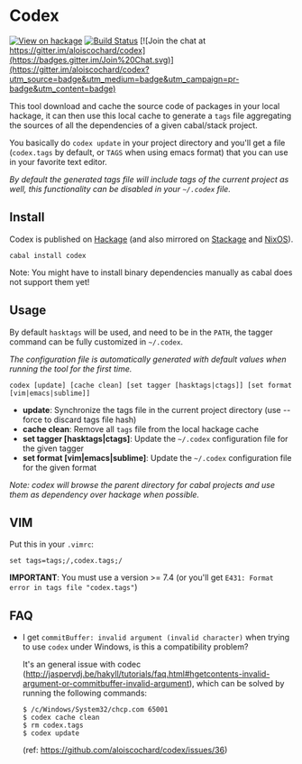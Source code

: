 # Codex

[![View on hackage](https://img.shields.io/hackage/v/codex.svg)](http://hackage.haskell.org/package/codex)
[![Build Status](https://travis-ci.org/aloiscochard/codex.svg)](https://travis-ci.org/aloiscochard/codex)
[![Join the chat at https://gitter.im/aloiscochard/codex](https://badges.gitter.im/Join%20Chat.svg)](https://gitter.im/aloiscochard/codex?utm_source=badge&utm_medium=badge&utm_campaign=pr-badge&utm_content=badge)

This tool download and cache the source code of packages in your local hackage,
it can then use this local cache to generate a `tags` file aggregating the sources of all the dependencies of a given cabal/stack project.

You basically do `codex update` in your project directory and you'll get a file (`codex.tags` by default, or `TAGS` when using
emacs format) that you can use in your favorite text editor.

*By default the generated tags file will include tags of the current project as well, this functionality can be disabled in your `~/.codex` file.*

## Install

Codex is published on [Hackage](http://hackage.haskell.org/package/codex) (and also mirrored on [Stackage](https://www.stackage.org/package/codex) and [NixOS](http://hydra.nixos.org/job/nixpkgs/trunk/haskellPackages.codex.x86_64-linux)).

    cabal install codex

Note: You might have to install binary dependencies manually as cabal does not support them yet!

## Usage

By default `hasktags` will be used, and need to be in the `PATH`, the tagger command can be fully customized in `~/.codex`.

*The configuration file is automatically generated with default values when running the tool for the first time.*

    codex [update] [cache clean] [set tagger [hasktags|ctags]] [set format [vim|emacs|sublime]]

* **update**: Synchronize the tags file in the current project directory (use --force to discard tags file hash)
* **cache clean**: Remove all `tags` file from the local hackage cache
* **set tagger [hasktags|ctags]**: Update the `~/.codex` configuration file for the given tagger
* **set format [vim|emacs|sublime]**: Update the `~/.codex` configuration file for the given format

*Note: codex will browse the parent directory for cabal projects and use them as dependency over hackage when possible.*

## VIM

Put this in your `.vimrc`:

    set tags=tags;/,codex.tags;/
    
**IMPORTANT**: You must use a version >= 7.4 (or you'll get `E431: Format error in tags file "codex.tags"`)

## FAQ

- I get `commitBuffer: invalid argument (invalid character)` when trying to use `codex` under Windows, is this a compatibility problem?

  It's an general issue with codec (http://jaspervdj.be/hakyll/tutorials/faq.html#hgetcontents-invalid-argument-or-commitbuffer-invalid-argument), which can be solved by running the following commands:

      $ /c/Windows/System32/chcp.com 65001
      $ codex cache clean
      $ rm codex.tags
      $ codex update
      
  (ref: https://github.com/aloiscochard/codex/issues/36)


